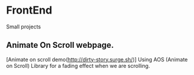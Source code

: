 # FrontEnd
 Small projects

## Animate On Scroll webpage.
[Animate on scroll demo(http://dirty-story.surge.sh/)]
Using AOS (Animate on Scroll) Library for a fading effect when we are scrolling.

